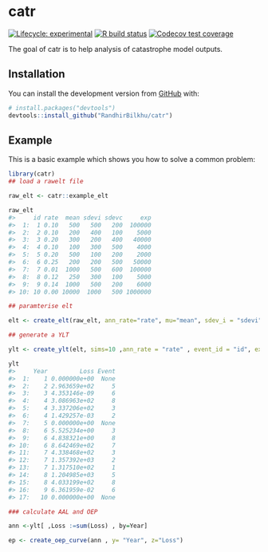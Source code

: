 
<!-- README.md is generated from README.Rmd. Please edit that file -->

# catr

<!-- badges: start -->

[![Lifecycle:
experimental](https://img.shields.io/badge/lifecycle-experimental-orange.svg)](https://www.tidyverse.org/lifecycle/#experimental)
[![R build
status](https://github.com/RandhirBilkhu/catr/workflows/R-CMD-check/badge.svg)](https://github.com/RandhirBilkhu/catr/actions)
[![Codecov test
coverage](https://codecov.io/gh/RandhirBilkhu/catr/branch/main/graph/badge.svg)](https://codecov.io/gh/RandhirBilkhu/catr?branch=main)
<!-- badges: end -->

The goal of catr is to help analysis of catastrophe model outputs.

## Installation

You can install the development version from
[GitHub](https://github.com/RandhirBilkhu/catr) with:

``` r
# install.packages("devtools")
devtools::install_github("RandhirBilkhu/catr")
```

## Example

This is a basic example which shows you how to solve a common problem:

``` r
library(catr)
## load a rawelt file

raw_elt <- catr::example_elt

raw_elt
#>     id rate  mean sdevi sdevc     exp
#>  1:  1 0.10   500   500   200  100000
#>  2:  2 0.10   200   400   100    5000
#>  3:  3 0.20   300   200   400   40000
#>  4:  4 0.10   100   300   500    4000
#>  5:  5 0.20   500   100   200    2000
#>  6:  6 0.25   200   200   500   50000
#>  7:  7 0.01  1000   500   600  100000
#>  8:  8 0.12   250   300   100    5000
#>  9:  9 0.14  1000   500   200    6000
#> 10: 10 0.00 10000  1000   500 1000000

## paramterise elt

elt <- create_elt(raw_elt, ann_rate="rate", mu="mean", sdev_i = "sdevi" , sdev_c = "sdevc", expval = "exp")

## generate a YLT 

ylt <- create_ylt(elt, sims=10 ,ann_rate = "rate" , event_id = "id", expval = "exp" , mu ="mean")

ylt
#>     Year         Loss Event
#>  1:    1 0.000000e+00  None
#>  2:    2 2.963659e+02     5
#>  3:    3 4.353146e-09     6
#>  4:    4 3.086963e+02     8
#>  5:    4 3.337206e+02     3
#>  6:    4 1.429257e-03     2
#>  7:    5 0.000000e+00  None
#>  8:    6 5.525234e+00     3
#>  9:    6 4.838321e+00     8
#> 10:    6 8.642469e+02     7
#> 11:    7 4.338468e+02     3
#> 12:    7 1.357392e+03     2
#> 13:    7 1.317510e+02     1
#> 14:    8 1.204985e+03     5
#> 15:    8 4.033199e+02     8
#> 16:    9 6.361959e-02     6
#> 17:   10 0.000000e+00  None

### calculate AAL and OEP

ann <-ylt[ ,Loss :=sum(Loss) , by=Year]

ep <- create_oep_curve(ann , y= "Year", z="Loss")
```
